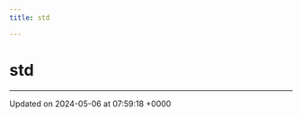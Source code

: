 ```yaml
---
title: std

---
```


# std








-------------------------------

Updated on 2024-05-06 at 07:59:18 +0000